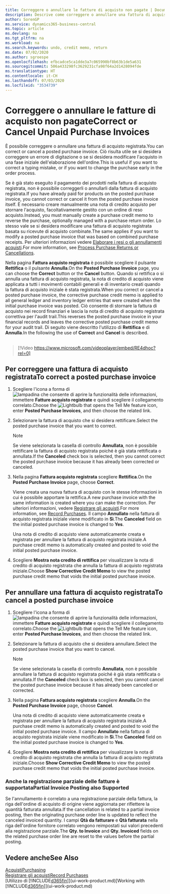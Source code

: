 ```yaml
---
title: Correggere o annullare le fatture di acquisto non pagate | Documenti Microsoft
description: Descrive come correggere o annullare una fattura di acquisto registrata e creare automaticamente una nota di credito di acquisto.
author: SorenGP
ms.service: dynamics365-business-central
ms.topic: article
ms.devlang: na
ms.tgt_pltfrm: na
ms.workload: na
ms.search.keywords: undo, credit memo, return
ms.date: 07/02/2020
ms.author: sgroespe
ms.openlocfilehash: efbcadce5ca1dde3a7c065990bf8b63b1de5a631
ms.sourcegitcommit: 506a433298fc3629231cfa98f64a2d1428094fde
ms.translationtype: HT
ms.contentlocale: it-CH
ms.lasthandoff: 07/03/2020
ms.locfileid: "3534739"
---
```

# <a name="correct-or-cancel-unpaid-purchase-invoices"></a><span data-ttu-id="3baad-103">Correggere o annullare le fatture di acquisto non pagate</span><span class="sxs-lookup"><span data-stu-id="3baad-103">Correct or Cancel Unpaid Purchase Invoices</span></span>

<span data-ttu-id="3baad-104">È possibile correggere o annullare una fattura di acquisto registrata.</span><span class="sxs-lookup"><span data-stu-id="3baad-104">You can correct or cancel a posted purchase invoice.</span></span> <span data-ttu-id="3baad-105">Ciò risulta utile se si desidera correggere un errore di digitazione o se si desidera modificare l'acquisto in una fase iniziale dell'elaborazione dell'ordine.</span><span class="sxs-lookup"><span data-stu-id="3baad-105">This is useful if you want to correct a typing mistake, or if you want to change the purchase early in the order process.</span></span>

<span data-ttu-id="3baad-106">Se è già stato eseguito il pagamento dei prodotti nella fattura di acquisto registrata, non è possibile correggerli o annullarli dalla fattura di acquisto registrata.</span><span class="sxs-lookup"><span data-stu-id="3baad-106">If you have already paid for products on the posted purchase invoice, you cannot correct or cancel it from the posted purchase invoice itself.</span></span> <span data-ttu-id="3baad-107">È necessario creare manualmente una nota di credito acquisto per stornare l'acquisto, facoltativamente gestito con un ordine di reso acquisto.</span><span class="sxs-lookup"><span data-stu-id="3baad-107">Instead, you must manually create a purchase credit memo to reverse the purchase, optionally managed with a purchase return order.</span></span> <span data-ttu-id="3baad-108">Lo stesso vale se si desidera modificare una fattura di acquisto registrata basata su ricevute di acquisto combinate.</span><span class="sxs-lookup"><span data-stu-id="3baad-108">The same applies if you want to modify a posted purchase invoice that was based on combined purchase receipts.</span></span> <span data-ttu-id="3baad-109">Per ulteriori informazioni vedere [Elaborare i resi o gli annullamenti acquisti](purchasing-how-process-purchase-returns-cancellations.md).</span><span class="sxs-lookup"><span data-stu-id="3baad-109">For more information, see [Process Purchase Returns or Cancellations](purchasing-how-process-purchase-returns-cancellations.md).</span></span>

<span data-ttu-id="3baad-110">Nella pagina **Fattura acquisto registrata** è possibile scegliere il pulsante **Rettifica** o il pulsante **Annulla**.</span><span class="sxs-lookup"><span data-stu-id="3baad-110">On the **Posted Purchase Invoice** page, you can choose the **Correct** button or the **Cancel** button.</span></span> <span data-ttu-id="3baad-111">Quando si rettifica o si annulla una fattura di acquisto registrata, la nota di credito di acquisto viene applicata a tutti i movimenti contabili generali e di inventario creati quando la fattura di acquisto iniziale è stata registrata.</span><span class="sxs-lookup"><span data-stu-id="3baad-111">When you correct or cancel a posted purchase invoice, the corrective purchase credit memo is applied to all general ledger and inventory ledger entries that were created when the initial purchase invoice was posted.</span></span> <span data-ttu-id="3baad-112">Ciò consente di stornare la fattura di acquisto nei record finanziari e lascia la nota di credito di acquisto registrata correttiva per l'audit trail.</span><span class="sxs-lookup"><span data-stu-id="3baad-112">This reverses the posted purchase invoice in your financial records and leaves the corrective posted purchase credit memo for your audit trail.</span></span> <span data-ttu-id="3baad-113">Di seguito viene descritto l'utilizzo di **Rettifica** e di **Annulla**.</span><span class="sxs-lookup"><span data-stu-id="3baad-113">In the following the use of **Correct** and **Cancel** is described.</span></span>
<br><br>
> [!Video https://www.microsoft.com/videoplayer/embed/RE4dhoc?rel=0]

## <a name="to-correct-a-posted-purchase-invoice"></a><span data-ttu-id="3baad-114">Per correggere una fattura di acquisto registrata</span><span class="sxs-lookup"><span data-stu-id="3baad-114">To correct a posted purchase invoice</span></span>
1. <span data-ttu-id="3baad-115">Scegliere l'icona a forma di ![lampadina che consente di aprire la funzionalità delle informazioni](media/ui-search/search_small.png "Informazioni sull'operazione che si desidera eseguire"), immettere **Fatture acquisto registrate** e quindi scegliere il collegamento correlato.</span><span class="sxs-lookup"><span data-stu-id="3baad-115">Choose the ![Lightbulb that opens the Tell Me feature](media/ui-search/search_small.png "Tell me what you want to do") icon, enter **Posted Purchase Invoices**, and then choose the related link.</span></span>  
2. <span data-ttu-id="3baad-116">Selezionare la fattura di acquisto che si desidera rettificare.</span><span class="sxs-lookup"><span data-stu-id="3baad-116">Select the posted purchase invoice that you want to correct.</span></span>  

    > [!NOTE]  
    >   <span data-ttu-id="3baad-117">Se viene selezionata la casella di controllo **Annullata**, non è possibile rettificare la fattura di acquisto registrata poiché è già stata rettificata o annullata.</span><span class="sxs-lookup"><span data-stu-id="3baad-117">If the **Canceled** check box is selected, then you cannot correct the posted purchase invoice because it has already been corrected or canceled.</span></span>
3. <span data-ttu-id="3baad-118">Nella pagina **Fattura acquisto registrata** scegliere **Rettifica**.</span><span class="sxs-lookup"><span data-stu-id="3baad-118">On the **Posted Purchase Invoice** page, choose **Correct**.</span></span>

    <span data-ttu-id="3baad-119">Viene creata una nuova fattura di acquisto con le stesse informazioni in cui è possibile apportare la rettifica.</span><span class="sxs-lookup"><span data-stu-id="3baad-119">A new purchase invoice with the same information is created where you can make the correction.</span></span> <span data-ttu-id="3baad-120">Per ulteriori informazioni, vedere [Registrare gli acquisti](purchasing-how-record-purchases.md).</span><span class="sxs-lookup"><span data-stu-id="3baad-120">For more information, see [Record Purchases](purchasing-how-record-purchases.md).</span></span> <span data-ttu-id="3baad-121">Il campo **Annullato** nella fattura di acquisto registrata iniziale viene modificato in **Sì**.</span><span class="sxs-lookup"><span data-stu-id="3baad-121">The **Canceled** field on the initial posted purchase invoice is changed to **Yes**.</span></span>

    <span data-ttu-id="3baad-122">Una nota di credito di acquisto viene automaticamente creata e registrata per annullare la fattura di acquisto registrata iniziale.</span><span class="sxs-lookup"><span data-stu-id="3baad-122">A purchase credit memo is automatically created and posted to void the initial posted purchase invoice.</span></span>
4. <span data-ttu-id="3baad-123">Scegliere **Mostra nota credito di rettifica** per visualizzare la nota di credito di acquisto registrata che annulla la fattura di acquisto registrata iniziale.</span><span class="sxs-lookup"><span data-stu-id="3baad-123">Choose **Show Corrective Credit Memo** to view the posted purchase credit memo that voids the initial posted purchase invoice.</span></span>

## <a name="to-cancel-a-posted-purchase-invoice"></a><span data-ttu-id="3baad-124">Per annullare una fattura di acquisto registrata</span><span class="sxs-lookup"><span data-stu-id="3baad-124">To cancel a posted purchase invoice</span></span>
1. <span data-ttu-id="3baad-125">Scegliere l'icona a forma di ![lampadina che consente di aprire la funzionalità delle informazioni](media/ui-search/search_small.png "Informazioni sull'operazione che si desidera eseguire"), immettere **Fatture acquisto registrate** e quindi scegliere il collegamento correlato.</span><span class="sxs-lookup"><span data-stu-id="3baad-125">Choose the ![Lightbulb that opens the Tell Me feature](media/ui-search/search_small.png "Tell me what you want to do") icon, enter **Posted Purchase Invoices**, and then choose the related link.</span></span>  
2. <span data-ttu-id="3baad-126">Selezionare la fattura di acquisto che si desidera annullare.</span><span class="sxs-lookup"><span data-stu-id="3baad-126">Select the posted purchase invoice that you want to cancel.</span></span>

    > [!NOTE]  
    >   <span data-ttu-id="3baad-127">Se viene selezionata la casella di controllo **Annullata**, non è possibile annullare la fattura di acquisto registrata poiché è già stata rettificata o annullata.</span><span class="sxs-lookup"><span data-stu-id="3baad-127">If the **Canceled** check box is selected, then you cannot cancel the posted purchase invoice because it has already been canceled or corrected.</span></span>
3. <span data-ttu-id="3baad-128">Nella pagina **Fattura acquisto registrata** scegliere **Annulla**.</span><span class="sxs-lookup"><span data-stu-id="3baad-128">On the **Posted Purchase Invoice** page, choose **Cancel**.</span></span>

    <span data-ttu-id="3baad-129">Una nota di credito di acquisto viene automaticamente creata e registrata per annullare la fattura di acquisto registrata iniziale.</span><span class="sxs-lookup"><span data-stu-id="3baad-129">A purchase credit memo is automatically created and posted to void the initial posted purchase invoice.</span></span> <span data-ttu-id="3baad-130">Il campo **Annullato** nella fattura di acquisto registrata iniziale viene modificato in **Sì**.</span><span class="sxs-lookup"><span data-stu-id="3baad-130">The **Canceled** field on the initial posted purchase invoice is changed to **Yes**.</span></span>
4. <span data-ttu-id="3baad-131">Scegliere **Mostra nota credito di rettifica** per visualizzare la nota di credito di acquisto registrata che annulla la fattura di acquisto registrata iniziale.</span><span class="sxs-lookup"><span data-stu-id="3baad-131">Choose **Show Corrective Credit Memo** to view the posted purchase credit memo that voids the initial posted purchase invoice.</span></span>

### <a name="partial-invoice-posting-also-supported"></a><span data-ttu-id="3baad-132">Anche la registrazione parziale delle fatture è supportata</span><span class="sxs-lookup"><span data-stu-id="3baad-132">Partial Invoice Posting also Supported</span></span>
<span data-ttu-id="3baad-133">Se l'annullamento è correlato a una registrazione parziale della fattura, la riga dell'ordine di acquisto di origine viene aggiornata per riflettere la quantità fatturata annullata.</span><span class="sxs-lookup"><span data-stu-id="3baad-133">If the cancellation is related to a partial invoice posting, then the originating purchase order line is updated to reflect the canceled invoiced quantity.</span></span> <span data-ttu-id="3baad-134">I campi **Qtà da fatturare** e **Qtà fatturata** nella riga dell'ordine fornitore correlato vengono reimpostati sui valori precedenti alla registrazione parziale.</span><span class="sxs-lookup"><span data-stu-id="3baad-134">The **Qty. to Invoice** and **Qty. Invoiced** fields on the related purchase order line are reset to the values before the partial posting.</span></span>

## <a name="see-also"></a><span data-ttu-id="3baad-135">Vedere anche</span><span class="sxs-lookup"><span data-stu-id="3baad-135">See Also</span></span>
[<span data-ttu-id="3baad-136">Acquisti</span><span class="sxs-lookup"><span data-stu-id="3baad-136">Purchasing</span></span>](purchasing-manage-purchasing.md)  
[<span data-ttu-id="3baad-137">Registrare gli acquisti</span><span class="sxs-lookup"><span data-stu-id="3baad-137">Record Purchases</span></span>](purchasing-how-record-purchases.md)  
<span data-ttu-id="3baad-138">[Utilizzo di [!INCLUDE[d365fin](includes/d365fin_md.md)]](ui-work-product.md)</span><span class="sxs-lookup"><span data-stu-id="3baad-138">[Working with [!INCLUDE[d365fin](includes/d365fin_md.md)]](ui-work-product.md)</span></span>
